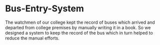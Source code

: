 # Bus-Entry-System
The watchmen of our college kept the record of buses which arrived and departed from college premises by manually writing it in a book. So we designed a system to keep the record of the bus which in turn helped to reduce the manual efforts.

